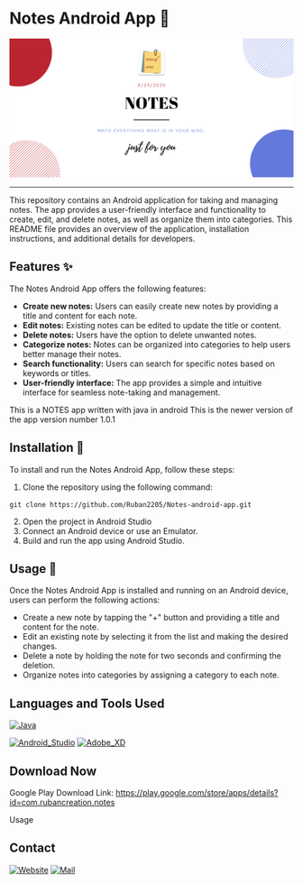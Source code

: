 # Notes Android App 📝

[![Notes-Writing-Master](/notes-graphics.png)](https://play.google.com/store/apps/details?id=com.rubancreation.notes)

---

This repository contains an Android application for taking and managing notes. The app provides a user-friendly interface and functionality to create, edit, and delete notes, as well as organize them into categories. This README file provides an overview of the application, installation instructions, and additional details for developers.

## Features ✨

The Notes Android App offers the following features:

- **Create new notes:** Users can easily create new notes by providing a title and content for each note.
- **Edit notes:** Existing notes can be edited to update the title or content.
- **Delete notes:** Users have the option to delete unwanted notes.
- **Categorize notes:** Notes can be organized into categories to help users better manage their notes.
- **Search functionality:** Users can search for specific notes based on keywords or titles.
- **User-friendly interface:** The app provides a simple and intuitive interface for seamless note-taking and management.

This is a NOTES app written with java in android This is the newer version of the app 
version number 1.0.1

## Installation 🚀

To install and run the Notes Android App, follow these steps: 

1. Clone the repository using the following command: 
```
git clone https://github.com/Ruban2205/Notes-android-app.git
```
2. Open the project in Android Studio 
3. Connect an Android device or use an Emulator. 
4. Build and run the app using Android Studio. 

## Usage 📱
Once the Notes Android App is installed and running on an Android device, users can perform the following actions: 

- Create a new note by tapping the "+" button and providing a title and content for the note. 
- Edit an existing note by selecting it from the list and making the desired changes. 
- Delete a note by holding the note for two seconds and confirming the deletion. 
- Organize notes into categories by assigning a category to each note. 

## Languages and Tools Used

[![Java](https://img.shields.io/badge/Java-ED8B00?style=for-the-badge&logo=java&logoColor=white)](https://github.com/Ruban2205/Notes-android-app)

[![Android_Studio](https://img.shields.io/badge/Android_Studio-3DDC84?style=for-the-badge&logo=android-studio&logoColor=white)](https://github.com/Ruban2205/Notes-android-app)
[![Adobe_XD](https://img.shields.io/badge/Adobe%20XD-470137?style=for-the-badge&logo=Adobe%20XD&logoColor=#FF61F6)](https://github.com/Ruban2205/Notes-android-app)

## Download Now 

Google Play Download Link: https://play.google.com/store/apps/details?id=com.rubancreation.notes

Usage


## Contact

[![Website](https://img.shields.io/badge/website-000000?style=for-the-badge&logo=About.me&logoColor=white)](https://rubangino.in/)
[![Mail](https://img.shields.io/badge/Gmail-D14836?style=for-the-badge&logo=gmail&logoColor=white)](mailto:info@rubangino.in)
